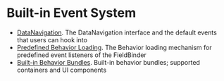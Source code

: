 # Built-in Event System

  * [DataNavigation](datanavigation-events.md). The DataNavigation interface and
    the default events that users can hook into
  * [Predefined Behavior Loading](predefined-behavior.md). The Behavior loading
    mechanism for predefined event listeners of the FieldBinder
  * [Built-in Behavior Bundles](behavior-bundles.md). Built-in behavior bundles;
    supported containers and UI components
